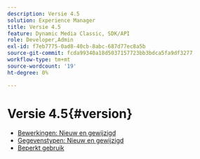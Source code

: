 ```yaml
---
description: Versie 4.5
solution: Experience Manager
title: Versie 4.5
feature: Dynamic Media Classic, SDK/API
role: Developer,Admin
exl-id: f7eb7775-0ad8-40cb-8abc-687d77ec8a5b
source-git-commit: fcda99340a18d5037157723bb3bdca5fa9df3277
workflow-type: tm+mt
source-wordcount: '19'
ht-degree: 0%

---
```


# Versie 4.5{#version}

* [Bewerkingen: Nieuw en gewijzigd](r-4-5-operations.md)
* [Gegevenstypen: Nieuw en gewijzigd](r-4-5-types.md)
* [Beperkt gebruik](r-restricted-use.md)
